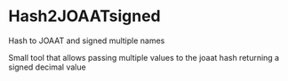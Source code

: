 # Hash2JOAATsigned
Hash to JOAAT and signed multiple names

Small tool that allows passing multiple values to the joaat hash returning a signed decimal value
